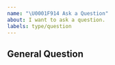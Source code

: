 ```yaml
---
name: "\U0001F914 Ask a Question"
about: I want to ask a question.
labels: type/question
---
```


## General Question

<!--

Before asking a question, make sure you have:

- Googled your question.
- Searched open and closed 
  - [GitHub issues](https://github.com/DTVMStack/DTVM_SolSDK/issues)

- Read the documentation:
  - [Doc](https://github.com/DTVMStack/DTVM_SolSDK/tree/main/doc)

-->